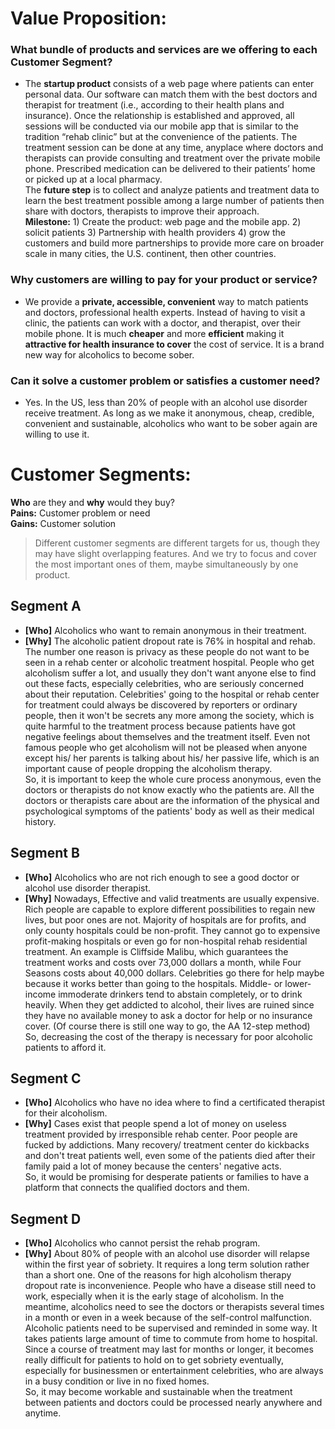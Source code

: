 # Value Proposition:
### What bundle of products and services are we offering to each Customer Segment?
- The **startup product** consists of a web page where patients can enter personal data. Our software can match them with the best doctors and therapist for treatment (i.e., according to their health plans and insurance). Once the relationship is established and approved, all sessions will be conducted via our mobile app that is similar to the tradition “rehab clinic” but at the convenience of the patients. The treatment session can be done at any time, anyplace where doctors and therapists can provide consulting and treatment over the private mobile phone. Prescribed medication can be delivered to their patients’ home or picked up at a local pharmacy.  
The **future step** is to collect and analyze patients and treatment data to learn the best treatment possible among a large number of patients then share with doctors, therapists to improve their approach.    
**Milestone:** 1) Create the product: web page and the mobile app. 2) solicit patients 3) Partnership with health providers 4) grow the customers and build more partnerships to provide more care on broader scale in many cities, the U.S. continent, then other countries.

### Why customers are willing to pay for your product or service?
- We provide a **private, accessible, convenient** way to match patients and doctors, professional health experts. Instead of having to visit a clinic, the patients can work with a doctor, and therapist, over their mobile phone. It is much **cheaper** and more **efficient** making it **attractive for health insurance to cover** the cost of service. It is a brand new way for alcoholics to become sober.

### Can it solve a customer problem or satisfies a customer need?
- Yes. In the US, less than 20% of people with an alcohol use disorder receive treatment. As long as we make it anonymous, cheap, credible, convenient and sustainable, alcoholics who want to be sober again are willing to use it.
  


# Customer Segments:
**Who** are they and **why** would they buy?  
**Pains:** Customer problem or need    
**Gains:** Customer solution  
> Different customer segments are different targets for us, though they may have slight overlapping features. And we try to focus and cover the most important ones of them, maybe simultaneously by one product.

## Segment A  
- **[Who]** Alcoholics who want to remain anonymous in their treatment.  
- **[Why]** The alcoholic patient dropout rate is 76% in hospital and rehab. The number one reason is privacy as these people do not want to be seen in a rehab center or alcoholic treatment hospital. People who get alcoholism suffer a lot, and usually they don't want anyone else to find out these facts, especially celebrities, who are seriously concerned about their reputation. Celebrities' going to the hospital or rehab center for treatment could always be discovered by reporters or ordinary people, then it won't be secrets any more among the society, which is quite harmful to the treatment process because patients have got negative feelings about themselves and the treatment itself. Even not famous people who get alcoholism will not be pleased when anyone except his/ her parents is talking about his/ her passive life, which is an important cause of people dropping the alcoholism therapy.  
So, it is important to keep the whole cure process anonymous, even the doctors or therapists do not know exactly who the patients are. All the doctors or therapists care about are the information of the physical and psychological symptoms of the patients' body as well as their medical history.

## Segment B  
- **[Who]** Alcoholics who are not rich enough to see a good doctor or alcohol use disorder therapist.  
- **[Why]** Nowadays, Effective and valid treatments are usually expensive. Rich people are capable to explore different possibilities to regain new lives, but poor ones are not. Majority of hospitals are for profits, and only county hospitals could be non-profit. They cannot go to expensive profit-making hospitals or even go for non-hospital rehab residential treatment. An example is Cliffside Malibu, which guarantees the treatment works and costs over 73,000 dollars a month, while Four Seasons costs about 40,000 dollars. Celebrities go there for help maybe because it works better than going to the hospitals. Middle- or lower-income immoderate drinkers tend to abstain completely, or to drink heavily. When they get addicted to alcohol, their lives are ruined since they have no available money to ask a doctor for help or no insurance cover. (Of course there is still one way to go, the AA 12-step method)  
So, decreasing the cost of the therapy is necessary for poor alcoholic patients to afford it.  

## Segment C  
- **[Who]** Alcoholics who have no idea where to find a certificated therapist for their alcoholism.    
- **[Why]** Cases exist that people spend a lot of money on useless treatment provided by irresponsible rehab center. Poor people are fucked by addictions. Many recovery/ treatment center do kickbacks and don't treat patients well, even some of the patients died after their family paid a lot of money because the centers' negative acts.  
So, it would be promising for desperate patients or families to have a platform that connects the qualified doctors and them.

## Segment D  
- **[Who]** Alcoholics who cannot persist the rehab program.  
- **[Why]** About 80% of people with an alcohol use disorder will relapse within the first year of sobriety. It requires a long term solution rather than a short one. One of the reasons for high alcoholism therapy dropout rate is inconvenience. People who have a disease still need to work, especially when it is the early stage of alcoholism. In the meantime, alcoholics need to see the doctors or therapists several times in a month or even in a week because of the self-control malfunction. Alcoholic patients need to be supervised and reminded in some way. It takes patients large amount of time to commute from home to hospital. Since a course of treatment may last for months or longer, it becomes really difficult for patients to hold on to get sobriety eventually, especially for businessmen or entertainment celebrities, who are always in a busy condition or live in no fixed homes.  
So, it may become workable and sustainable when the treatment between patients and doctors could be processed nearly anywhere and anytime.
